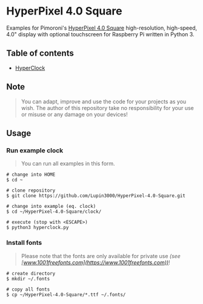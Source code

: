 # HyperPixel 4.0 Square

Examples for Pimoroni's [HyperPixel 4.0 Square](https://shop.pimoroni.com/products/hyperpixel-4-square) high-resolution, high-speed, 4.0" display with optional touchscreen for Raspberry Pi written in Python 3.

## Table of contents

- [HyperClock](./clock/hyperclock.py)

## Note

> You can adapt, improve and use the code for your projects as you wish. The author of this repository take no responsibility for your use or misuse or any damage on your devices!

## Usage

### Run example clock

> You can run all examples in this form.

```shell
# change into HOME
$ cd ~

# clone repository
$ git clone https://github.com/Lupin3000/HyperPixel-4.0-Square.git

# change into example (eq. clock)
$ cd ~/HyperPixel-4.0-Square/clock/

# execute (stop with <ESCAPE>)
$ python3 hyperclock.py
```

### Install fonts

> Please note that the fonts are only available for private use _(see [www.1001freefonts.com](https://www.1001freefonts.com))_!

```shell
# create directory
$ mkdir ~/.fonts

# copy all fonts
$ cp ~/HyperPixel-4.0-Square/*.ttf ~/.fonts/
```
